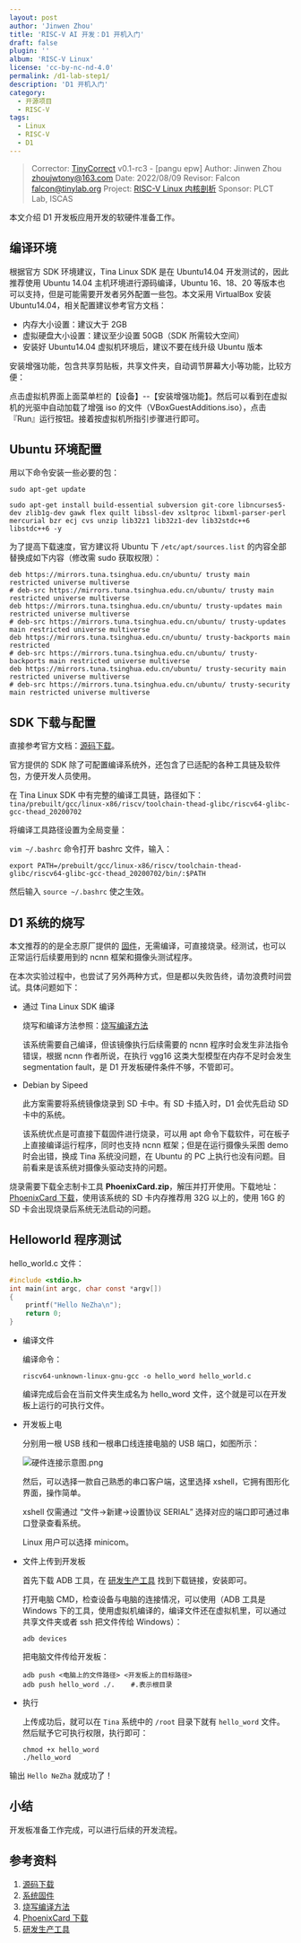 ```yaml
---
layout: post
author: 'Jinwen Zhou'
title: 'RISC-V AI 开发：D1 开机入门'
draft: false
plugin: ''
album: 'RISC-V Linux'
license: 'cc-by-nc-nd-4.0'
permalink: /d1-lab-step1/
description: 'D1 开机入门'
category:
  - 开源项目
  - RISC-V
tags:
  - Linux
  - RISC-V
  - D1
---
```


> Corrector: [TinyCorrect](https://gitee.com/tinylab/tinycorrect) v0.1-rc3 - [pangu epw]
> Author:  Jinwen Zhou <zhoujwtony@163.com>
> Date:    2022/08/09
> Revisor: Falcon <falcon@tinylab.org>
> Project: [RISC-V Linux 内核剖析](https://gitee.com/tinylab/riscv-linux)
> Sponsor: PLCT Lab, ISCAS


本文介绍 D1 开发板应用开发的软硬件准备工作。

## 编译环境

根据官方 SDK 环境建议，Tina Linux SDK 是在 Ubuntu14.04 开发测试的，因此推荐使用 Ubuntu 14.04 主机环境进行源码编译，Ubuntu 16、18、20 等版本也可以支持，但是可能需要开发者另外配置一些包。本文采用 VirtualBox 安装 Ubuntu14.04，相关配置建议参考官方文档：

- 内存大小设置：建议大于 2GB
- 虚拟硬盘大小设置：建议至少设置 50GB（SDK 所需较大空间）
- 安装好 Ubuntu14.04 虚拟机环境后，建议不要在线升级 Ubuntu 版本

安装增强功能，包含共享剪贴板，共享文件夹，自动调节屏幕大小等功能，比较方便：

点击虚拟机界面上面菜单栏的【设备】--【安装增强功能】。然后可以看到在虚拟机的光驱中自动加载了增强 iso 的文件（VBoxGuestAdditions.iso），点击『Run』运行按钮。接着按虚拟机所指引步骤进行即可。

## Ubuntu 环境配置

用以下命令安装一些必要的包：

```
sudo apt-get update

sudo apt-get install build-essential subversion git-core libncurses5-dev zlib1g-dev gawk flex quilt libssl-dev xsltproc libxml-parser-perl mercurial bzr ecj cvs unzip lib32z1 lib32z1-dev lib32stdc++6 libstdc++6 -y
```

为了提高下载速度，官方建议将 Ubuntu 下 `/etc/apt/sources.list` 的内容全部替换成如下内容（修改需 sudo 获取权限）：

```
deb https://mirrors.tuna.tsinghua.edu.cn/ubuntu/ trusty main restricted universe multiverse
# deb-src https://mirrors.tuna.tsinghua.edu.cn/ubuntu/ trusty main restricted universe multiverse
deb https://mirrors.tuna.tsinghua.edu.cn/ubuntu/ trusty-updates main restricted universe multiverse
# deb-src https://mirrors.tuna.tsinghua.edu.cn/ubuntu/ trusty-updates main restricted universe multiverse
deb https://mirrors.tuna.tsinghua.edu.cn/ubuntu/ trusty-backports main restricted
# deb-src https://mirrors.tuna.tsinghua.edu.cn/ubuntu/ trusty-backports main restricted universe multiverse
deb https://mirrors.tuna.tsinghua.edu.cn/ubuntu/ trusty-security main restricted universe multiverse
# deb-src https://mirrors.tuna.tsinghua.edu.cn/ubuntu/ trusty-security main restricted universe multiverse

```

## SDK 下载与配置

直接参考官方文档：[源码下载][1]。

官方提供的 SDK 除了可配置编译系统外，还包含了已适配的各种工具链及软件包，方便开发人员使用。

在 Tina Linux SDK 中有完整的编译工具链，路径如下：
`tina/prebuilt/gcc/linux-x86/riscv/toolchain-thead-glibc/riscv64-glibc-gcc-thead_20200702`

将编译工具路径设置为全局变量：

`vim ~/.bashrc` 命令打开 bashrc 文件，输入：

```
export PATH=/prebuilt/gcc/linux-x86/riscv/toolchain-thead-glibc/riscv64-glibc-gcc-thead_20200702/bin/:$PATH
```

然后输入 `source ~/.bashrc` 使之生效。

## D1 系统的烧写

本文推荐的的是全志原厂提供的 [固件][2]，无需编译，可直接烧录。经测试，也可以正常运行后续要用到的 ncnn 框架和摄像头测试程序。

在本次实验过程中，也尝试了另外两种方式，但是都以失败告终，请勿浪费时间尝试。具体问题如下：

- 通过 Tina Linux SDK 编译

  烧写和编译方法参照：[烧写编译方法][3]

  该系统需要自己编译，但该镜像执行后续需要的 ncnn 程序时会发生非法指令错误，根据 ncnn 作者所说，在执行 vgg16 这类大型模型在内存不足时会发生 segmentation fault，是 D1 开发板硬件条件不够，不管即可。

- Debian by Sipeed

  此方案需要将系统镜像烧录到 SD 卡中。有 SD 卡插入时，D1 会优先启动 SD 卡中的系统。

  该系统优点是可直接下载固件进行烧录，可以用 apt 命令下载软件，可在板子上直接编译运行程序，同时也支持 ncnn 框架；但是在运行摄像头采图 demo 时会出错，换成 Tina 系统没问题，在 Ubuntu 的 PC 上执行也没有问题。目前看来是该系统对摄像头驱动支持的问题。

烧录需要下载全志制卡工具 **PhoenixCard.zip**，解压并打开使用。下载地址：[PhoenixCard 下载][4]，使用该系统的 SD 卡内存推荐用 32G 以上的，使用 16G 的 SD 卡会出现烧录后系统无法启动的问题。

## Helloworld 程序测试

hello_world.c 文件：

```c
#include <stdio.h>
int main(int argc, char const *argv[])
{
    printf("Hello NeZha\n");
    return 0;
}
```

- 编译文件

  编译命令：

  ```
  riscv64-unknown-linux-gnu-gcc -o hello_word hello_world.c
  ```

  编译完成后会在当前文件夹生成名为 hello_word 文件，这个就是可以在开发板上运行的可执行文件。

- 开发板上电

  分别用一根 USB 线和一根串口线连接电脑的 USB 端口，如图所示：

  ![硬件连接示意图.png](/wp-content/uploads/2022/03/riscv-linux/images/d1-lab/hardware1.png)

  然后，可以选择一款自己熟悉的串口客户端，这里选择 xshell，它拥有图形化界面，操作简单。

  xshell 仅需通过 “文件->新建->设置协议 SERIAL” 选择对应的端口即可通过串口登录查看系统。

  Linux 用户可以选择 minicom。

- 文件上传到开发板

  首先下载 ADB 工具，在 [研发生产工具][5] 找到下载链接，安装即可。

  打开电脑 CMD，检查设备与电脑的连接情况，可以使用（ADB 工具是 Windows 下的工具，使用虚拟机编译的，编译文件还在虚拟机里，可以通过共享文件夹或者 ssh 把文件传给 Windows）：

  ```
  adb devices
  ```

  把电脑文件传给开发板：

  ```
  adb push <电脑上的文件路径> <开发板上的目标路径>
  adb push hello_word ./.    #.表示根目录
  ```

- 执行

  上传成功后，就可以在 `Tina` 系统中的 `/root` 目录下就有 `hello_word` 文件。然后赋予它可执行权限，执行即可：

  ```
  chmod +x hello_word
  ./hello_word
  ```

输出 `Hello NeZha` 就成功了！

## 小结

开发板准备工作完成，可以进行后续的开发流程。

## 参考资料

1. [源码下载][1]
2. [系统固件][2]
3. [烧写编译方法][3]
4. [PhoenixCard 下载][4]
5. [研发生产工具][5]

[1]: https://d1.docs.aw-ol.com/study/study_3getsdk/
[2]: https://d1.docs.aw-ol.com/source/3_getimg/
[3]: https://d1.docs.aw-ol.com/study/study_4compile/
[4]: https://www.aw-ol.com/downloads/resources/16
[5]: https://d1.docs.aw-ol.com/source/2_gettools/
